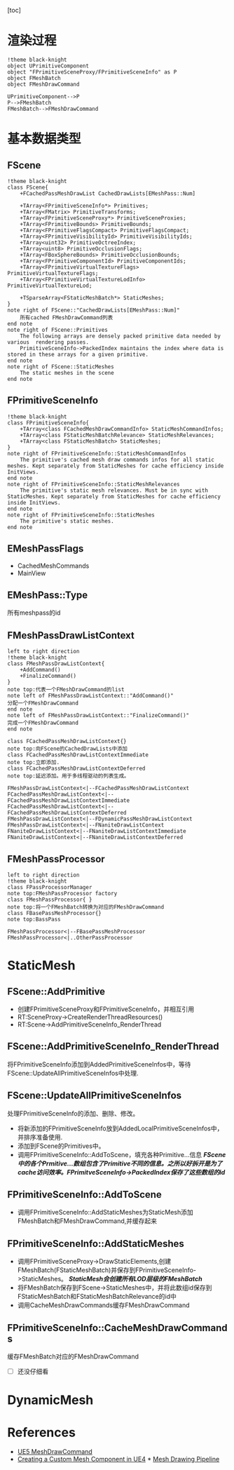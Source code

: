 [toc]
# 渲染过程
```puml
!theme black-knight
object UPrimitiveComponent
object "FPrimitiveSceneProxy/FPrimitiveSceneInfo" as P
object FMeshBatch
object FMeshDrawCommand

UPrimitiveComponent-->P
P-->FMeshBatch
FMeshBatch-->FMeshDrawCommand
```
# 基本数据类型
## FScene
```puml
!theme black-knight
class FScene{
	+FCachedPassMeshDrawList CachedDrawLists[EMeshPass::Num]

	+TArray<FPrimitiveSceneInfo*> Primitives;
	+TArray<FMatrix> PrimitiveTransforms;
	+TArray<FPrimitiveSceneProxy*> PrimitiveSceneProxies;
	+TArray<FPrimitiveBounds> PrimitiveBounds;
	+TArray<FPrimitiveFlagsCompact> PrimitiveFlagsCompact;
	+TArray<FPrimitiveVisibilityId> PrimitiveVisibilityIds;
	+TArray<uint32> PrimitiveOctreeIndex;
	+TArray<uint8> PrimitiveOcclusionFlags;
	+TArray<FBoxSphereBounds> PrimitiveOcclusionBounds;
	+TArray<FPrimitiveComponentId> PrimitiveComponentIds;
	+TArray<FPrimitiveVirtualTextureFlags> PrimitiveVirtualTextureFlags;
	+TArray<FPrimitiveVirtualTextureLodInfo> PrimitiveVirtualTextureLod;

	+TSparseArray<FStaticMeshBatch*> StaticMeshes;
}
note right of FScene::"CachedDrawLists[EMeshPass::Num]"
    所有cached FMeshDrawCommand列表
end note
note right of FScene::Primitives
    The following arrays are densely packed primitive data needed by various  rendering passes. 
    PrimitiveSceneInfo->PackedIndex maintains the index where data is stored in these arrays for a given primitive.
end note
note right of FScene::StaticMeshes
    The static meshes in the scene
end note
```

## FPrimitiveSceneInfo
```puml
!theme black-knight
class FPrimitiveSceneInfo{
	+TArray<class FCachedMeshDrawCommandInfo> StaticMeshCommandInfos;
	+TArray<class FStaticMeshBatchRelevance> StaticMeshRelevances;
	+TArray<class FStaticMeshBatch> StaticMeshes;
}
note right of FPrimitiveSceneInfo::StaticMeshCommandInfos
	The primitive's cached mesh draw commands infos for all static meshes. Kept separately from StaticMeshes for cache efficiency inside InitViews.
end note
note right of FPrimitiveSceneInfo::StaticMeshRelevances
	The primitive's static mesh relevances. Must be in sync with StaticMeshes. Kept separately from StaticMeshes for cache efficiency inside InitViews.
end note
note right of FPrimitiveSceneInfo::StaticMeshes
	The primitive's static meshes.
end note
```
## EMeshPassFlags
* CachedMeshCommands
* MainView

## EMeshPass::Type
所有meshpass的id

## FMeshPassDrawListContext
```puml
left to right direction
!theme black-knight
class FMeshPassDrawListContext{
    +AddCommand()
    +FinalizeCommand()
}
note top:代表一个FMeshDrawCommand的list
note left of FMeshPassDrawListContext::"AddCommand()"
分配一个FMeshDrawCommand
end note
note left of FMeshPassDrawListContext::"FinalizeCommand()"
完成一个FMeshDrawCommand
end note

class FCachedPassMeshDrawListContext{}
note top:向FScene的CachedDrawLists中添加
class FCachedPassMeshDrawListContextImmediate
note top:立即添加.
class FCachedPassMeshDrawListContextDeferred
note top:延迟添加。用于多线程驱动的列表生成。

FMeshPassDrawListContext<|--FCachedPassMeshDrawListContext
FCachedPassMeshDrawListContext<|--FCachedPassMeshDrawListContextImmediate
FCachedPassMeshDrawListContext<|--FCachedPassMeshDrawListContextDeferred
FMeshPassDrawListContext<|--FDynamicPassMeshDrawListContext
FMeshPassDrawListContext<|--FNaniteDrawListContext
FNaniteDrawListContext<|--FNaniteDrawListContextImmediate
FNaniteDrawListContext<|--FNaniteDrawListContextDeferred
```
## FMeshPassProcessor
```puml
left to right direction
!theme black-knight
class FPassProcessorManager
note top:FMeshPassProcessor factory
class FMeshPassProcessor{ }
note top:将一个FMeshBatch转换为对应的FMeshDrawCommand
class FBasePassMeshProcessor{}
note top:BassPass

FMeshPassProcessor<|--FBasePassMeshProcessor
FMeshPassProcessor<|..OtherPassProcessor
```

# StaticMesh
## FScene::AddPrimitive
* 创建FPrimitiveSceneProxy和FPrimitiveSceneInfo，并相互引用
* RT:SceneProxy->CreateRenderThreadResources()
* RT:Scene->AddPrimitiveSceneInfo_RenderThread

## FScene::AddPrimitiveSceneInfo_RenderThread
将FPrimitiveSceneInfo添加到AddedPrimitiveSceneInfos中，等待FScene::UpdateAllPrimitiveSceneInfos中处理.

## FScene::UpdateAllPrimitiveSceneInfos
处理FPrimitiveSceneInfo的添加、删除、修改。
* 将新添加的FPrimitiveSceneInfo放到AddedLocalPrimitiveSceneInfos中，并排序准备使用.
* 添加到FScene的Primitives中。 
* 调用FPrimitiveSceneInfo::AddToScene，填充各种Primitive...信息
***FScene中的各个Prmitive...数组包含了Primitive不同的信息。之所以好拆开是为了cache访问效率。FPrimitveSceneInfo->PackedIndex保存了这些数组的id***

## FPrimitiveSceneInfo::AddToScene
* 调用FPrimitiveSceneInfo::AddStaticMeshes为StaticMesh添加FMeshBatch和FMeshDrawCommand,并缓存起来

## FPrimitiveSceneInfo::AddStaticMeshes
* 调用FPrimitiveSceneProxy->DrawStaticElements,创建FMeshBatch(FStaticMeshBatch)并保存到FPrimitiveSceneInfo->StaticMeshes。
***StaticMesh会创建所有LOD层级的FMeshBatch***
* 将FMeshBatch保存到FScene->StaticMeshes中，并将此数组id保存到FStaticMeshBatch和FStaticMeshBatchRelevance的id中
* 调用CacheMeshDrawCommands缓存FMeshDrawCommand


## FPrimitiveSceneInfo::CacheMeshDrawCommands
缓存FMeshBatch对应的FMeshDrawCommand
* [ ] 还没仔细看

# DynamicMesh

# References
* [UE5 MeshDrawCommand](https://scahp.tistory.com/74)
* [Creating a Custom Mesh Component in UE4](https://medium.com/realities-io/creating-a-custom-mesh-component-in-ue4-part-0-intro-2c762c5f0cd6) * [Mesh Drawing Pipeline](https://docs.unrealengine.com/4.27/en-US/ProgrammingAndScripting/Rendering/MeshDrawingPipeline/)